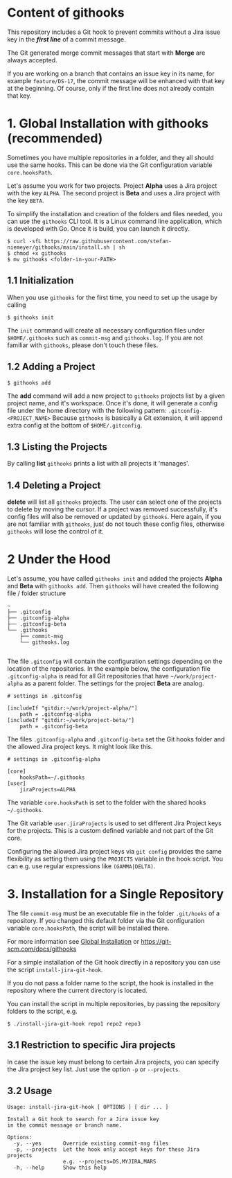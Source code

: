 # Content of githooks

This repository includes a Git hook to prevent commits without a Jira issue key in the ***first line*** of a commit message.

The Git generated merge commit messages that start with **Merge** are always accepted.

If you are working on a branch that contains an issue key in its name, for example `feature/DS-17`,
the commit message will be enhanced with that key at the beginning.
Of course, only if the first line does not already contain that key.

<a name="global-installation"></a>
# 1. Global Installation with githooks (recommended)

Sometimes you have multiple repositories in a folder, and they all should use the same hooks.
This can be done via the Git configuration variable `core.hooksPath`.

Let's assume you work for two projects. Project **Alpha** uses a Jira project with the key `ALPHA`.
The second project is **Beta** and uses a Jira project with the key `BETA`.

To simplify the installation and creation of the folders and files needed, you can use the `githooks`
CLI tool. It is a Linux command line application, which is developed with Go.
Once it is build, you can launch it directly.

```shell
$ curl -sfL https://raw.githubusercontent.com/stefan-niemeyer/githooks/main/install.sh | sh
$ chmod +x githooks
$ mv githooks <folder-in-your-PATH>
```

## 1.1 Initialization
When you use `githooks` for the first time, you need to set up the usage by calling
```shell
$ githooks init
```

The `init` command will create all necessary configuration files under `$HOME/.githooks` such as `commit-msg` and `githooks.log`. 
If you are not familiar with `githooks`, please don't touch these files.

## 1.2 Adding a Project

```shell
$ githooks add
```
The **add** command will add a new project to `githooks` projects list by a given project name, and it's workspace.
Once it's done, it will generate a config file under the home directory with the following pattern: `.gitconfig-<PROJECT_NAME>` 
Because `githooks` is basically a Git extension, it will append extra config at the bottom of `$HOME/.gitconfig`.

## 1.3 Listing the Projects
By calling **list** `githooks` prints a list with all projects it 'manages'.

## 1.4 Deleting a Project
**delete** will list all `githooks` projects. The user can select one of the projects to delete by moving the cursor.
If a project was removed successfully, it's config files will also be removed or updated by `githooks`.
Here again, if you are not familiar with `githooks`, just do not touch these config files, otherwise `githooks` will lose the control of it. 

# 2 Under the Hood
Let's assume, you have called `githooks init` and added the projects **Alpha** and **Beta** with `githooks add`. Then `githooks` will have created the following
file / folder structure

```
~
├── .gitconfig
├── .gitconfig-alpha
├── .gitconfig-beta
└── .githooks
    ├── commit-msg
    └── githooks.log
    
```

The file `.gitconfig` will contain the configuration settings depending on the location of the
repositories. In the example below, the configuration file `.gitconfig-alpha` is read for
all Git repositories that have `~/work/project-alpha` as a parent folder.
The settings for the project **Beta** are analog.

```
# settings in .gitconfig

[includeIf "gitdir:~/work/project-alpha/"]
    path = .gitconfig-alpha
[includeIf "gitdir:~/work/project-beta/"]
    path = .gitconfig-beta
```

The files `.gitconfig-alpha` and `.gitconfig-beta` set the Git hooks folder and the allowed Jira project keys.
It might look like this.

```
# settings in .gitconfig-alpha

[core]
    hooksPath=~/.githooks
[user]
    jiraProjects=ALPHA
```

The variable `core.hooksPath` is set to the folder with the shared hooks `~/.githooks`.

The Git variable `user.jiraProjects` is used to set different Jira Project keys for the projects.
This is a custom defined variable and not part of the Git core.

Configuring the allowed Jira project keys via `git config` provides the same flexibility as setting them using the
`PROJECTS` variable in the hook script. You can e.g. use regular expressions like `(GAMMA|DELTA)`.

# 3. Installation for a Single Repository

The file `commit-msg` must be an executable file in the folder `.git/hooks` of a repository.
If you changed this default folder via the Git configuration variable `core.hooksPath`,
the script will be installed there.

For more information see [Global Installation](#global-installation) or https://git-scm.com/docs/githooks

For a simple installation of the Git hook directly in a repository you can use the script `install-jira-git-hook`.

If you do not pass a folder name to the script, the hook is installed in the repository where the current
directory is located.

You can install the script in multiple repositories, by passing the repository folders to the script, e.g.
```shell
$ ./install-jira-git-hook repo1 repo2 repo3
```

## 3.1 Restriction to specific Jira projects

In case the issue key must belong to certain Jira projects, you can specify the Jira project key list.
Just use the option `-p` or `--projects`.

## 3.2 Usage
```
Usage: install-jira-git-hook [ OPTIONS ] [ dir ... ]

Install a Git hook to search for a Jira issue key
in the commit message or branch name.

Options:
  -y, --yes       Override existing commit-msg files
  -p, --projects  Let the hook only accept keys for these Jira projects
                  e.g. --projects=DS,MYJIRA,MARS
  -h, --help      Show this help
```
